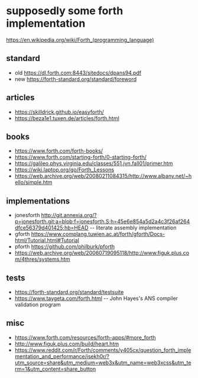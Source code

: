 # supposedly some forth implementation

https://en.wikipedia.org/wiki/Forth_(programming_language)

## standard
* old https://dl.forth.com:8443/sitedocs/dpans94.pdf
* new https://forth-standard.org/standard/foreword

## articles
* https://skilldrick.github.io/easyforth/
* https://beza1e1.tuxen.de/articles/forth.html

## books
* https://www.forth.com/forth-books/
* https://www.forth.com/starting-forth/0-starting-forth/
* https://galileo.phys.virginia.edu/classes/551.jvn.fall01/primer.htm
* https://wiki.laptop.org/go/Forth_Lessons
* https://web.archive.org/web/20080211084315/http://www.albany.net/~hello/simple.htm
 
## implementations
* jonesforth http://git.annexia.org/?p=jonesforth.git;a=blob;f=jonesforth.S;h=45e6e854a5d2a4c3f26af264dfce56379d401425;hb=HEAD -- literate assembly implementation
* gforth https://www.complang.tuwien.ac.at/forth/gforth/Docs-html/Tutorial.html#Tutorial
* pforth https://github.com/philburk/pforth
* https://web.archive.org/web/20060719095118/http://www.figuk.plus.com/4thres/systems.htm

## tests
* https://forth-standard.org/standard/testsuite
* https://www.taygeta.com/forth.html -- John Hayes's ANS compiler validation program

## misc
* https://www.forth.com/resources/forth-apps/#more_forth
* http://www.figuk.plus.com/build/heart.htm
* https://www.reddit.com/r/Forth/comments/y405cx/question_forth_implementation_and_performance/isekh0r/?utm_source=share&utm_medium=web3x&utm_name=web3xcss&utm_term=1&utm_content=share_button
